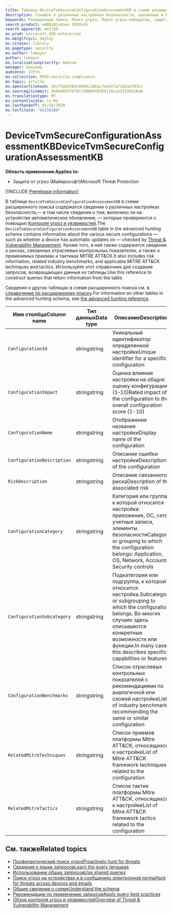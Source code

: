```yaml
---
title: Таблица DeviceTvmSecureConfigurationAssessmentKB в схеме расширенного поиска угроз
description: Узнайте о различных настройках безопасности, оцененных в Контроле угроз и уязвимостей, в таблице DeviceTvmSecureConfigurationAssessmentKB схемы расширенного поиска угроз.
keywords: Расширенный поиск, Поиск угроз, Поиск угроз кибератак, защита от угроз Майкрософт, Microsoft 365, MTP, m365, поиск, запрос, телеметрии, Справочник по схемам, Кусто, таблица, столбец, тип данных, описание, угроза & уязвимости, ТВМ, Управление устройствами, Настройка безопасности, МИТРЕ ATT&а Framework, база знаний, KB, Девицетвмсекуреконфигуратионассессменткб
search.product: eADQiWindows 10XVcnh
search.appverid: met150
ms.prod: microsoft-365-enterprise
ms.mktglfcycl: deploy
ms.sitesec: library
ms.pagetype: security
ms.author: lomayor
author: lomayor
ms.localizationpriority: medium
manager: dansimp
audience: ITPro
ms.collection: M365-security-compliance
ms.topic: article
ms.openlocfilehash: 2bcf3ab438dc8894c186ac7ee477af1821e783cc
ms.sourcegitcommit: 5b8e9935fe7bfcb96b8f8356119ce23152bd16a9
ms.translationtype: MT
ms.contentlocale: ru-RU
ms.lasthandoff: 01/16/2020
ms.locfileid: "41210184"
---
```

# <a name="devicetvmsecureconfigurationassessmentkb"></a><span data-ttu-id="01a6d-104">DeviceTvmSecureConfigurationAssessmentKB</span><span class="sxs-lookup"><span data-stu-id="01a6d-104">DeviceTvmSecureConfigurationAssessmentKB</span></span>

<span data-ttu-id="01a6d-105">**Область применения:**</span><span class="sxs-lookup"><span data-stu-id="01a6d-105">**Applies to:**</span></span>
- <span data-ttu-id="01a6d-106">Защита от угроз (Майкрософт)</span><span class="sxs-lookup"><span data-stu-id="01a6d-106">Microsoft Threat Protection</span></span>

[!INCLUDE [Prerelease information](../includes/prerelease.md)]

<span data-ttu-id="01a6d-107">В таблице `DeviceTvmSecureConfigurationAssessmentKB` в схеме расширенного поиска содержатся сведения о различных настройках безопасности,— в том числе сведения о том, включено ли на устройстве автоматическое обновление, — которые проверяются с помощью [Контроля угроз и уязвимостей](https://docs.microsoft.com/windows/security/threat-protection/microsoft-defender-atp/next-gen-threat-and-vuln-mgt).</span><span class="sxs-lookup"><span data-stu-id="01a6d-107">The `DeviceTvmSecureConfigurationAssessmentKB` table in the advanced hunting schema contains information about the various secure configurations — such as whether a device has automatic updates on — checked by [Threat & Vulnerability Management](https://docs.microsoft.com/windows/security/threat-protection/microsoft-defender-atp/next-gen-threat-and-vuln-mgt).</span></span> <span data-ttu-id="01a6d-108">Кроме того, в ней также содержатся сведения о рисках, связанных отраслевых контрольных показателях, а также о применимых приемах и тактиках MITRE ATT&CK.</span><span class="sxs-lookup"><span data-stu-id="01a6d-108">It also includes risk information, related industry benchmarks, and applicable MITRE ATT&CK techniques and tactics.</span></span> <span data-ttu-id="01a6d-109">Используйте этот справочник для создания запросов, возвращающих данные из таблицы.</span><span class="sxs-lookup"><span data-stu-id="01a6d-109">Use this reference to construct queries that return information from the table.</span></span>

<span data-ttu-id="01a6d-110">Сведения о других таблицах в схеме расширенного поиска см. в [справочнике по расширенному поиску](advanced-hunting-schema-tables.md).</span><span class="sxs-lookup"><span data-stu-id="01a6d-110">For information on other tables in the advanced hunting schema, see [the advanced hunting reference](advanced-hunting-schema-tables.md).</span></span>

| <span data-ttu-id="01a6d-111">Имя столбца</span><span class="sxs-lookup"><span data-stu-id="01a6d-111">Column name</span></span> | <span data-ttu-id="01a6d-112">Тип данных</span><span class="sxs-lookup"><span data-stu-id="01a6d-112">Data type</span></span> | <span data-ttu-id="01a6d-113">Описание</span><span class="sxs-lookup"><span data-stu-id="01a6d-113">Description</span></span> |
|-------------|-----------|-------------|
| `ConfigurationId` | <span data-ttu-id="01a6d-114">string</span><span class="sxs-lookup"><span data-stu-id="01a6d-114">string</span></span> | <span data-ttu-id="01a6d-115">Уникальный идентификатор определенной настройки</span><span class="sxs-lookup"><span data-stu-id="01a6d-115">Unique identifier for a specific configuration</span></span> |
| `ConfigurationImpact` | <span data-ttu-id="01a6d-116">string</span><span class="sxs-lookup"><span data-stu-id="01a6d-116">string</span></span> | <span data-ttu-id="01a6d-117">Оценка влияния настройки на общую оценку конфигурации (1–10)</span><span class="sxs-lookup"><span data-stu-id="01a6d-117">Rated impact of the configuration to the overall configuration score (1-10)</span></span> |
| `ConfigurationName` | <span data-ttu-id="01a6d-118">string</span><span class="sxs-lookup"><span data-stu-id="01a6d-118">string</span></span> | <span data-ttu-id="01a6d-119">Отображение названия настройки</span><span class="sxs-lookup"><span data-stu-id="01a6d-119">Display name of the configuration</span></span> |
| `ConfigurationDescription` | <span data-ttu-id="01a6d-120">string</span><span class="sxs-lookup"><span data-stu-id="01a6d-120">string</span></span> | <span data-ttu-id="01a6d-121">Описание ошибки настройки</span><span class="sxs-lookup"><span data-stu-id="01a6d-121">Description of the configuration</span></span> |
| `RiskDescription` | <span data-ttu-id="01a6d-122">string</span><span class="sxs-lookup"><span data-stu-id="01a6d-122">string</span></span> | <span data-ttu-id="01a6d-123">Описание связанного риска</span><span class="sxs-lookup"><span data-stu-id="01a6d-123">Description of the associated risk</span></span> |
| `ConfigurationCategory` | <span data-ttu-id="01a6d-124">string</span><span class="sxs-lookup"><span data-stu-id="01a6d-124">string</span></span> | <span data-ttu-id="01a6d-125">Категория или группа, к которой относится настройка: приложение, ОС, сеть, учетные записи, элементы безопасности</span><span class="sxs-lookup"><span data-stu-id="01a6d-125">Category or grouping to which the configuration belongs: Application, OS, Network, Accounts, Security controls</span></span>|
| `ConfigurationSubcategory` | <span data-ttu-id="01a6d-126">string</span><span class="sxs-lookup"><span data-stu-id="01a6d-126">string</span></span> |<span data-ttu-id="01a6d-127">Подкатегория или подгруппа, к которой относится настройка.</span><span class="sxs-lookup"><span data-stu-id="01a6d-127">Subcategory or subgrouping to which the configuration belongs.</span></span> <span data-ttu-id="01a6d-128">Во многих случаях здесь описываются конкретные возможности или функции.</span><span class="sxs-lookup"><span data-stu-id="01a6d-128">In many cases, this describes specific capabilities or features.</span></span> |
| `ConfigurationBenchmarks` | <span data-ttu-id="01a6d-129">string</span><span class="sxs-lookup"><span data-stu-id="01a6d-129">string</span></span> | <span data-ttu-id="01a6d-130">Список отраслевых контрольных показателей с рекомендациями по аналогичной или схожей настройке</span><span class="sxs-lookup"><span data-stu-id="01a6d-130">List of industry benchmarks recommending the same or similar configuration</span></span> |
| `RelatedMitreTechniques` | <span data-ttu-id="01a6d-131">string</span><span class="sxs-lookup"><span data-stu-id="01a6d-131">string</span></span> | <span data-ttu-id="01a6d-132">Список приемов платформы Mitre ATT&CK, относящихся к настройке</span><span class="sxs-lookup"><span data-stu-id="01a6d-132">List of Mitre ATT&CK framework techniques related to the configuration</span></span> |
| `RelatedMitreTactics ` | <span data-ttu-id="01a6d-133">string</span><span class="sxs-lookup"><span data-stu-id="01a6d-133">string</span></span> | <span data-ttu-id="01a6d-134">Список тактик платформы Mitre ATT&CK, относящихся к настройке</span><span class="sxs-lookup"><span data-stu-id="01a6d-134">List of Mitre ATT&CK framework tactics related to the configuration</span></span> |

## <a name="related-topics"></a><span data-ttu-id="01a6d-135">См. также</span><span class="sxs-lookup"><span data-stu-id="01a6d-135">Related topics</span></span>

- [<span data-ttu-id="01a6d-136">Профилактический поиск угроз</span><span class="sxs-lookup"><span data-stu-id="01a6d-136">Proactively hunt for threats</span></span>](advanced-hunting-overview.md)
- [<span data-ttu-id="01a6d-137">Сведения о языке запросов</span><span class="sxs-lookup"><span data-stu-id="01a6d-137">Learn the query language</span></span>](advanced-hunting-query-language.md)
- [<span data-ttu-id="01a6d-138">Использование общих запросов</span><span class="sxs-lookup"><span data-stu-id="01a6d-138">Use shared queries</span></span>](advanced-hunting-shared-queries.md)
- [<span data-ttu-id="01a6d-139">Поиск угроз на устройствах и в сообщениях электронной почты</span><span class="sxs-lookup"><span data-stu-id="01a6d-139">Hunt for threats across devices and emails</span></span>](advanced-hunting-query-emails-devices.md)
- [<span data-ttu-id="01a6d-140">Общие сведения о схеме</span><span class="sxs-lookup"><span data-stu-id="01a6d-140">Understand the schema</span></span>](advanced-hunting-schema-tables.md)
- [<span data-ttu-id="01a6d-141">Рекомендации по применению запросов</span><span class="sxs-lookup"><span data-stu-id="01a6d-141">Apply query best practices</span></span>](advanced-hunting-best-practices.md)
- [<span data-ttu-id="01a6d-142">Обзор контроля угроз и уязвимостей</span><span class="sxs-lookup"><span data-stu-id="01a6d-142">Overview of Threat & Vulnerability Management</span></span>](https://docs.microsoft.com/windows/security/threat-protection/microsoft-defender-atp/next-gen-threat-and-vuln-mgt)
